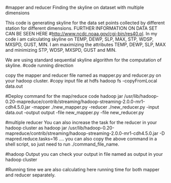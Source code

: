 #mapper and reducer
Finding the skyline on dataset with multiple dimensions


This code is generating skyline for the  data set points collected by different station for different dimensions. 
FURTHER INFORMATION ON DATA SET CAN BE SEEN HERE #http://www.ncdc.noaa.gov/cgi-bin/res40.pl.
In my code i am calculating skyline on TEMP, DEWP, SLP, MAX, STP, WDSP, MXSPD, GUST, MIN.
I am maximizing the attributes TEMP, DEWP, SLP, MAX and minimizing STP, WDSP, MXSPD, GUST and MIN.

We are using standard sequential skyline algorithm for the computation of skyline.
#code running direction

copy the mapper and reducer file named as mapper.py and reducer.py on your hadoop cluster.
#copy input file at hdfs
hadoop fs -copyFromLocal data.out    

#Deploy command for the map/reduce code 
hadoop jar /usr/lib/hadoop-0.20-mapreduce/contrib/streaming/hadoop-streaming-2.0.0-mr1-cdh4.5.0.jar -mapper ./new_mapper.py -reducer ./new_reducer.py -input data.out -output output -file new_mapper.py -file new_reducer.py

#multiple reducer
You can also increase the task for the reducer in your hadoop cluster as 
hadoop jar /usr/lib/hadoop-0.20-mapreduce/contrib/streaming/hadoop-streaming-2.0.0-mr1-cdh4.5.0.jar -D mapred.reduce.tasks=16 ....
you can also copy the above command in a shell script, so just need to run ./command_file_name.

#hadoop Output
you can check your output in file named as output in your hadoop cluster 

#Running time
we are also calculating here running time for both mapper and reducer separately.

